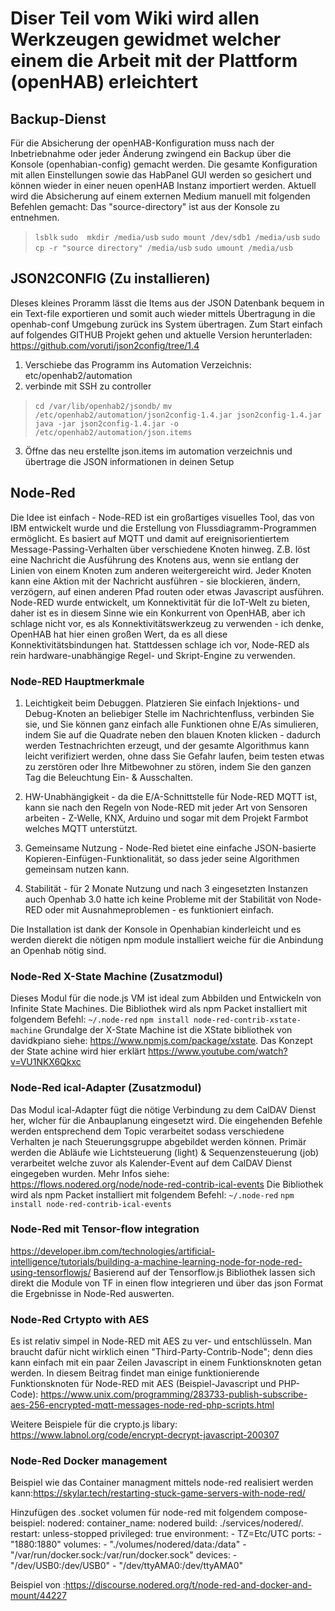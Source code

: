# Diser Teil vom Wiki wird allen Werkzeugen gewidmet welcher einem die Arbeit mit der Plattform (openHAB) erleichtert

## Backup-Dienst
Für die Absicherung der openHAB-Konfiguration muss nach der Inbetriebnahme oder jeder Änderung zwingend ein Backup über die Konsole (openhabian-config) gemacht werden.
Die gesamte Konfiguration mit allen Einstellungen sowie das HabPanel GUI werden so gesichert und können wieder in einer neuen openHAB Instanz importiert werden.
Aktuell wird die Absicherung auf einem externen Medium manuell mit folgenden Befehlen gemacht: Das "source-directory" ist aus der Konsole zu entnehmen.
> ``lsblk``
> ``sudo  mkdir /media/usb``
> ``sudo mount /dev/sdb1 /media/usb``
> ``sudo cp -r "source directory" /media/usb``
> ``sudo umount /media/usb``

## JSON2CONFIG (Zu installieren)
DIeses kleines Proramm lässt die Items aus der JSON Datenbank bequem in ein Text-file exportieren und somit auch wieder mittels Übertragung in die openhab-conf Umgebung zurück ins System übertragen.
Zum Start einfach auf folgendes GITHUB Projekt gehen und aktuelle Version herunterladen: <https://github.com/voruti/json2config/tree/1.4>

1. Verschiebe das Programm ins Automation Verzeichnis: etc/openhab2/automation
2. verbinde mit SSH zu controller 
> ``cd /var/lib/openhab2/jsondb/``
> ``mv /etc/openhab2/automation/json2config-1.4.jar json2config-1.4.jar``
> ``java -jar json2config-1.4.jar -o /etc/openhab2/automation/json.items``

3.  Öffne das neu erstellte json.items im automation verzeichnis und übertrage die JSON informationen in deinen Setup

## Node-Red
Die Idee ist einfach - Node-RED ist ein großartiges visuelles Tool, das von IBM entwickelt wurde und die Erstellung von Flussdiagramm-Programmen ermöglicht. Es basiert auf MQTT und damit auf ereignisorientiertem Message-Passing-Verhalten über verschiedene Knoten hinweg. Z.B. löst eine Nachricht die Ausführung des Knotens aus, wenn sie entlang der Linien von einem Knoten zum anderen weitergereicht wird. Jeder Knoten kann eine Aktion mit der Nachricht ausführen - sie blockieren, ändern, verzögern, auf einen anderen Pfad routen oder etwas Javascript ausführen.
Node-RED wurde entwickelt, um Konnektivität für die IoT-Welt zu bieten, daher ist es in diesem Sinne wie ein Konkurrent von OpenHAB, aber ich schlage nicht vor, es als Konnektivitätswerkzeug zu verwenden - ich denke, OpenHAB hat hier einen großen Wert, da es all diese Konnektivitätsbindungen hat. Stattdessen schlage ich vor, Node-RED als rein hardware-unabhängige Regel- und Skript-Engine zu verwenden.

### Node-RED Hauptmerkmale
1. Leichtigkeit beim Debuggen. Platzieren Sie einfach Injektions- und Debug-Knoten an beliebiger Stelle im Nachrichtenfluss, verbinden Sie sie, und Sie können ganz einfach alle Funktionen ohne E/As simulieren, indem Sie auf die Quadrate neben den blauen Knoten klicken - dadurch werden Testnachrichten erzeugt, und der gesamte Algorithmus kann leicht verifiziert werden, ohne dass Sie Gefahr laufen, beim testen etwas zu zerstören oder Ihre Mitbewohner zu stören, indem Sie den ganzen Tag die Beleuchtung Ein- & Ausschalten.

2. HW-Unabhängigkeit - da die E/A-Schnittstelle für Node-RED MQTT ist, kann sie nach den Regeln von Node-RED mit jeder Art von Sensoren arbeiten - Z-Welle, KNX, Arduino und sogar mit dem Projekt Farmbot welches MQTT unterstützt.

3. Gemeinsame Nutzung - Node-Red bietet eine einfache JSON-basierte Kopieren-Einfügen-Funktionalität, so dass jeder seine Algorithmen gemeinsam nutzen kann. 

4. Stabilität - für 2 Monate Nutzung und nach 3 eingesetzten Instanzen auch Openhab 3.0 hatte ich keine Probleme mit der Stabilität von Node-RED oder mit Ausnahmeproblemen - es funktioniert einfach.

Die Installation ist dank der Konsole in Openhabian kinderleicht und es werden dierekt die nötigen npm module installiert weiche für die Anbindung an Openhab nötig sind.

### Node-Red X-State Machine (Zusatzmodul)
Dieses Modul für die node.js VM ist ideal zum Abbilden und Entwickeln von Infinite State Machines.
Die Bibliothek wird als npm Packet installiert mit folgendem Befehl: ``~/.node-red`` ``npm install node-red-contrib-xstate-machine``
Grundalge der X-State Machine ist die XState bibliothek von davidkpiano siehe: <https://www.npmjs.com/package/xstate>. Das Konzept der State achine wird hier erklärt <https://www.youtube.com/watch?v=VU1NKX6Qkxc>

### Node-Red ical-Adapter (Zusatzmodul)
Das Modul ical-Adapter fügt die nötige Verbindung zu dem CalDAV Dienst her, wlcher für die Anbauplanung eingesetzt wird. Die eingehenden Befehle werden entsprechend dem Topic verarbeitet sodass verschiedene Verhalten je nach Steuerungsgruppe abgebildet werden können. Primär werden die Abläufe wie Lichtsteuerung (light) & Sequenzensteuerung (job) verarbeitet welche zuvor als Kalender-Event auf dem CalDAV Dienst eingegeben wurden. Mehr Infos siehe: <https://flows.nodered.org/node/node-red-contrib-ical-events>
Die Bibliothek wird als npm Packet installiert mit folgendem Befehl: ``~/.node-red`` ``npm install node-red-contrib-ical-events``

### Node-Red mit Tensor-flow integration
https://developer.ibm.com/technologies/artificial-intelligence/tutorials/building-a-machine-learning-node-for-node-red-using-tensorflowjs/
Basierend auf der Tensorflow.js Bibliothek lassen sich direkt die Module von TF in einen flow integrieren und über das json Format die Ergebnisse in Node-Red auswerten. 

### Node-Red Crtypto with AES
Es ist relativ simpel in Node-RED mit AES zu ver- und entschlüsseln. Man braucht dafür nicht wirklich einen "Third-Party-Contrib-Node"; denn dies kann einfach mit ein paar Zeilen Javascript in einem Funktionsknoten getan werden.
In diesem Beitrag findet man einige funktionierende Funktionsknoten für Node-RED mit AES (Beispiel-Javascript und PHP-Code):
https://www.unix.com/programming/283733-publish-subscribe-aes-256-encrypted-mqtt-messages-node-red-php-scripts.html

Weitere Beispiele für die crypto.js libary:
https://www.labnol.org/code/encrypt-decrypt-javascript-200307

### Node-Red Docker management
Beispiel wie das Container managment mittels node-red realisiert werden kann:https://skylar.tech/restarting-stuck-game-servers-with-node-red/

Hinzufügen des .socket volumen für node-red mit folgendem compose-beispiel:
  nodered:
    container_name: nodered
    build: ./services/nodered/.
    restart: unless-stopped
    privileged: true
    environment:
      - TZ=Etc/UTC
    ports:
      - "1880:1880"
    volumes:
      - "./volumes/nodered/data:/data"
      - "/var/run/docker.sock:/var/run/docker.sock"
    devices:
      - "/dev/USB0:/dev/USB0"
      - "/dev/ttyAMA0:/dev/ttyAMA0"

Beispiel von :https://discourse.nodered.org/t/node-red-and-docker-and-mount/44227
